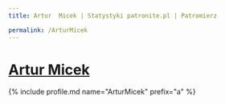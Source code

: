 ```yaml
---
title: Artur  Micek | Statystyki patronite.pl | Patromierz

permalink: /ArturMicek
---
```


# [Artur  Micek](https://patronite.pl/ArturMicek)

{% include profile.md name="ArturMicek" prefix="a" %}
